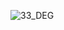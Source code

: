 ![33_DEG](https://user-images.githubusercontent.com/94137581/144299039-72f77ba2-ec22-4ebf-b7ef-7f2f91206a6e.png)

